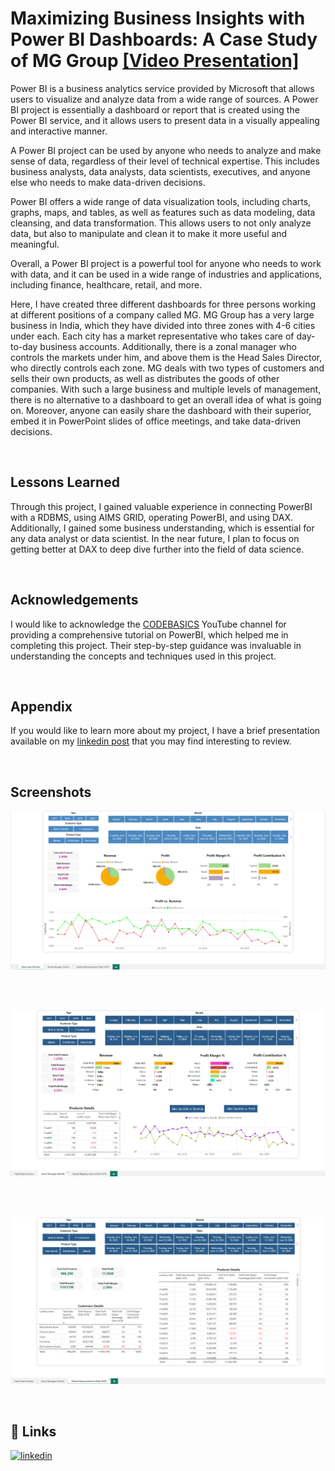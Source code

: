 # Maximizing Business Insights with Power BI Dashboards: A Case Study of MG Group [[Video Presentation]](https://www.linkedin.com/posts/dipu1591_dataanlytics-powerbi-salesinsights-activity-7044568108769968128-cF5j?utm_source=share&utm_medium=member_desktop)

Power BI is a business analytics service provided by Microsoft that allows users to visualize and analyze data from a wide range of sources. A Power BI project is essentially a dashboard or report that is created using the Power BI service, and it allows users to present data in a visually appealing and interactive manner.

A Power BI project can be used by anyone who needs to analyze and make sense of data, regardless of their level of technical expertise. This includes business analysts, data analysts, data scientists, executives, and anyone else who needs to make data-driven decisions.

Power BI offers a wide range of data visualization tools, including charts, graphs, maps, and tables, as well as features such as data modeling, data cleansing, and data transformation. This allows users to not only analyze data, but also to manipulate and clean it to make it more useful and meaningful.

Overall, a Power BI project is a powerful tool for anyone who needs to work with data, and it can be used in a wide range of industries and applications, including finance, healthcare, retail, and more.

Here, I have created three different dashboards for three persons working at different positions of a company called MG. MG Group has a very large business in India, which they have divided into three zones with 4-6 cities under each. Each city has a market representative who takes care of day-to-day business accounts. Additionally, there is a zonal manager who controls the markets under him, and above them is the Head Sales Director, who directly controls each zone. MG deals with two types of customers and sells their own products, as well as distributes the goods of other companies. With such a large business and multiple levels of management, there is no alternative to a dashboard to get an overall idea of what is going on. Moreover, anyone can easily share the dashboard with their superior, embed it in PowerPoint slides of office meetings, and take data-driven decisions.

<br/>

## Lessons Learned

Through this project, I gained valuable experience in connecting PowerBI with a RDBMS, using AIMS GRID, operating PowerBI, and using DAX. Additionally, I gained some business understanding, which is essential for any data analyst or data scientist. In the near future, I plan to focus on getting better at DAX to deep dive further into the field of data science. 

<br/>

## Acknowledgements

I would like to acknowledge the [CODEBASICS](https://www.youtube.com/@codebasics/) YouTube channel for providing a comprehensive tutorial on PowerBI, which helped me in completing this project. Their step-by-step guidance was invaluable in understanding the concepts and techniques used in this project.

<br/>

## Appendix

If you would like to learn more about my project, I have a brief presentation available on my [linkedin post](https://www.linkedin.com/posts/dipu1591_dataanlytics-powerbi-salesinsights-activity-7044568108769968128-cF5j?utm_source=share&utm_medium=member_desktop) that you may find interesting to review.

<br/>

## Screenshots

![Screenshot of Dashboard for Head sales Director](https://github.com/dipu1591/PowerBI_project_MG_sales_insights/blob/main/SS%201.PNG)

<br/>

<br/>

![Screenshot of Dashboard for Zonal Manager](https://github.com/dipu1591/PowerBI_project_MG_sales_insights/blob/main/SS%202.PNG)

<br/>

<br/>

![Screenshot of Dashboard for Market Representative](https://github.com/dipu1591/PowerBI_project_MG_sales_insights/blob/main/SS%203.PNG)

<br/>

## 🔗 Links
[![linkedin](https://img.shields.io/badge/linkedin-0A66C2?style=for-the-badge&logo=linkedin&logoColor=white)](https://www.linkedin.com/in/dipu1591/)
